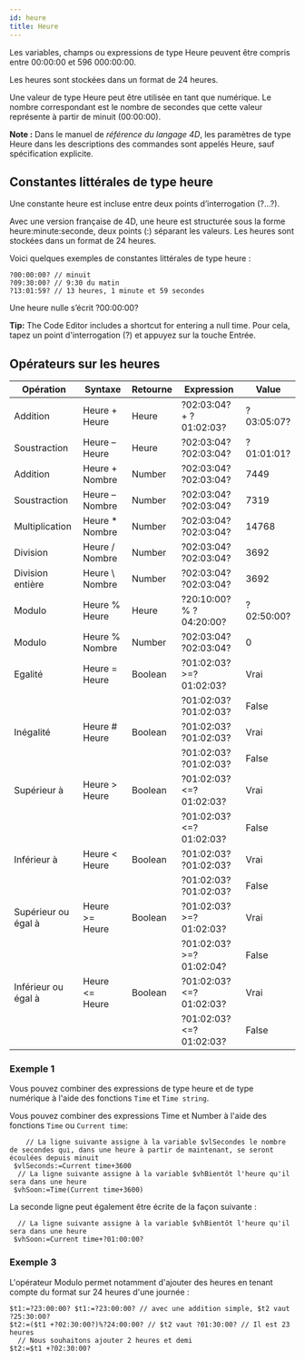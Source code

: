 ```yaml
---
id: heure
title: Heure
---
```


Les variables, champs ou expressions de type Heure peuvent être compris entre 00:00:00 et 596 000:00:00.

Les heures sont stockées dans un format de 24 heures.

Une valeur de type Heure peut être utilisée en tant que numérique. Le nombre correspondant est le nombre de secondes que cette valeur représente à partir de minuit (00:00:00).

**Note :** Dans le manuel de *référence du langage 4D*, les paramètres de type Heure dans les descriptions des commandes sont appelés Heure, sauf spécification explicite.

## Constantes littérales de type heure

Une constante heure est incluse entre deux points d’interrogation (?...?).

Avec une version française de 4D, une heure est structurée sous la forme heure:minute:seconde, deux points (:) séparant les valeurs. Les heures sont stockées dans un format de 24 heures.

Voici quelques exemples de constantes littérales de type heure :

```4d
?00:00:00? // minuit
?09:30:00? // 9:30 du matin
?13:01:59? // 13 heures, 1 minute et 59 secondes
```

Une heure nulle s’écrit ?00:00:00?

**Tip:** The Code Editor includes a shortcut for entering a null time. Pour cela, tapez un point d'interrogation (?) et appuyez sur la touche Entrée.

## Opérateurs sur les heures

| Opération           | Syntaxe         | Retourne | Expression              | Value      |
| ------------------- | --------------- | -------- | ----------------------- | ---------- |
| Addition            | Heure + Heure   | Heure    | ?02:03:04? + ?01:02:03? | ?03:05:07? |
| Soustraction        | Heure – Heure   | Heure    | ?02:03:04? ?02:03:04?   | ?01:01:01? |
| Addition            | Heure + Nombre  | Number   | ?02:03:04? ?02:03:04?   | 7449       |
| Soustraction        | Heure – Nombre  | Number   | ?02:03:04? ?02:03:04?   | 7319       |
| Multiplication      | Heure * Nombre  | Number   | ?02:03:04? ?02:03:04?   | 14768      |
| Division            | Heure / Nombre  | Number   | ?02:03:04? ?02:03:04?   | 3692       |
| Division entière    | Heure \ Nombre | Number   | ?02:03:04? ?02:03:04?   | 3692       |
| Modulo              | Heure % Heure   | Heure    | ?20:10:00? % ?04:20:00? | ?02:50:00? |
| Modulo              | Heure % Nombre  | Number   | ?02:03:04? ?02:03:04?   | 0          |
| Egalité             | Heure = Heure   | Boolean  | ?01:02:03? >=?01:02:03? | Vrai       |
|                     |                 |          | ?01:02:03? ?01:02:03?   | False      |
| Inégalité           | Heure # Heure   | Boolean  | ?01:02:03? ?01:02:03?   | Vrai       |
|                     |                 |          | ?01:02:03? ?01:02:03?   | False      |
| Supérieur à         | Heure > Heure   | Boolean  | ?01:02:03? <=?01:02:03? | Vrai       |
|                     |                 |          | ?01:02:03? <=?01:02:03? | False      |
| Inférieur à         | Heure < Heure   | Boolean  | ?01:02:03? ?01:02:03?   | Vrai       |
|                     |                 |          | ?01:02:03? ?01:02:03?   | False      |
| Supérieur ou égal à | Heure >= Heure  | Boolean  | ?01:02:03? >=?01:02:03? | Vrai       |
|                     |                 |          | ?01:02:03? >=?01:02:04? | False      |
| Inférieur ou égal à | Heure <= Heure  | Boolean  | ?01:02:03? <=?01:02:03? | Vrai       |
|                     |                 |          | ?01:02:03? <=?01:02:03? | False      |

### Exemple 1

Vous pouvez combiner des expressions de type heure et de type numérique à l'aide des fonctions `Time` et `Time string`.

Vous pouvez combiner des expressions Time et Number à l'aide des fonctions `Time` ou `Current time`:

```4d
    // La ligne suivante assigne à la variable $vlSecondes le nombre de secondes qui, dans une heure à partir de maintenant, se seront écoulées depuis minuit
 $vlSeconds:=Current time+3600
  // La ligne suivante assigne à la variable $vhBientôt l'heure qu'il sera dans une heure
 $vhSoon:=Time(Current time+3600)
```

La seconde ligne peut également être écrite de la façon suivante :

```4d
  // La ligne suivante assigne à la variable $vhBientôt l'heure qu'il sera dans une heure
 $vhSoon:=Current time+?01:00:00?
```

### Exemple 3

L'opérateur Modulo permet notamment d'ajouter des heures en tenant compte du format sur 24 heures d'une journée :

```4d
$t1:=?23:00:00? $t1:=?23:00:00? // avec une addition simple, $t2 vaut ?25:30:00?
$t2:=($t1 +?02:30:00?)%?24:00:00? // $t2 vaut ?01:30:00? // Il est 23 heures
  // Nous souhaitons ajouter 2 heures et demi
$t2:=$t1 +?02:30:00?
```

